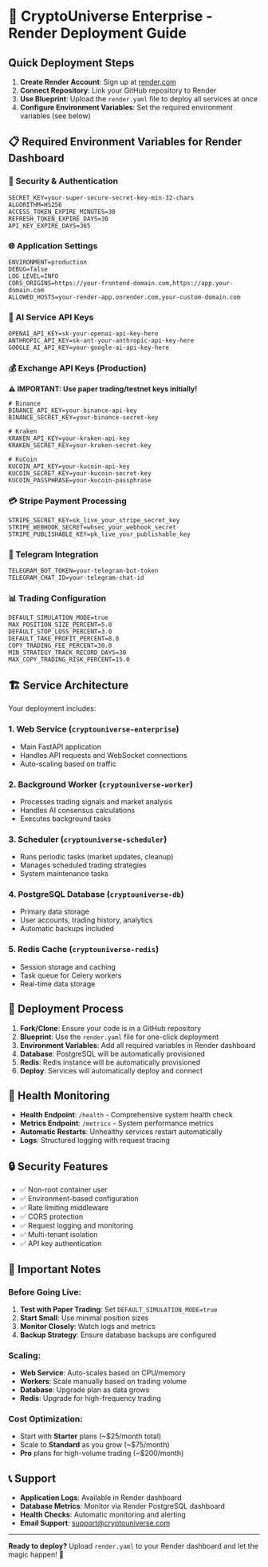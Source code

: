 # 🚀 CryptoUniverse Enterprise - Render Deployment Guide

## Quick Deployment Steps

1. **Create Render Account**: Sign up at [render.com](https://render.com)
2. **Connect Repository**: Link your GitHub repository to Render
3. **Use Blueprint**: Upload the `render.yaml` file to deploy all services at once
4. **Configure Environment Variables**: Set the required environment variables (see below)

## 📋 Required Environment Variables for Render Dashboard

### 🔐 Security & Authentication
```
SECRET_KEY=your-super-secure-secret-key-min-32-chars
ALGORITHM=HS256
ACCESS_TOKEN_EXPIRE_MINUTES=30
REFRESH_TOKEN_EXPIRE_DAYS=30
API_KEY_EXPIRE_DAYS=365
```

### 🌐 Application Settings
```
ENVIRONMENT=production
DEBUG=false
LOG_LEVEL=INFO
CORS_ORIGINS=https://your-frontend-domain.com,https://app.your-domain.com
ALLOWED_HOSTS=your-render-app.onrender.com,your-custom-domain.com
```

### 🤖 AI Service API Keys
```
OPENAI_API_KEY=sk-your-openai-api-key-here
ANTHROPIC_API_KEY=sk-ant-your-anthropic-api-key-here
GOOGLE_AI_API_KEY=your-google-ai-api-key-here
```

### 💰 Exchange API Keys (Production)
**⚠️ IMPORTANT: Use paper trading/testnet keys initially!**

```
# Binance
BINANCE_API_KEY=your-binance-api-key
BINANCE_SECRET_KEY=your-binance-secret-key

# Kraken  
KRAKEN_API_KEY=your-kraken-api-key
KRAKEN_SECRET_KEY=your-kraken-secret-key

# KuCoin
KUCOIN_API_KEY=your-kucoin-api-key
KUCOIN_SECRET_KEY=your-kucoin-secret-key
KUCOIN_PASSPHRASE=your-kucoin-passphrase
```

### 💳 Stripe Payment Processing
```
STRIPE_SECRET_KEY=sk_live_your_stripe_secret_key
STRIPE_WEBHOOK_SECRET=whsec_your_webhook_secret
STRIPE_PUBLISHABLE_KEY=pk_live_your_publishable_key
```

### 📱 Telegram Integration
```
TELEGRAM_BOT_TOKEN=your-telegram-bot-token
TELEGRAM_CHAT_ID=your-telegram-chat-id
```

### 📊 Trading Configuration
```
DEFAULT_SIMULATION_MODE=true
MAX_POSITION_SIZE_PERCENT=5.0
DEFAULT_STOP_LOSS_PERCENT=3.0
DEFAULT_TAKE_PROFIT_PERCENT=8.0
COPY_TRADING_FEE_PERCENT=30.0
MIN_STRATEGY_TRACK_RECORD_DAYS=30
MAX_COPY_TRADING_RISK_PERCENT=15.0
```

## 🏗️ Service Architecture

Your deployment includes:

### 1. **Web Service** (`cryptouniverse-enterprise`)
- Main FastAPI application
- Handles API requests and WebSocket connections
- Auto-scaling based on traffic

### 2. **Background Worker** (`cryptouniverse-worker`)  
- Processes trading signals and market analysis
- Handles AI consensus calculations
- Executes background tasks

### 3. **Scheduler** (`cryptouniverse-scheduler`)
- Runs periodic tasks (market updates, cleanup)
- Manages scheduled trading strategies
- System maintenance tasks

### 4. **PostgreSQL Database** (`cryptouniverse-db`)
- Primary data storage
- User accounts, trading history, analytics
- Automatic backups included

### 5. **Redis Cache** (`cryptouniverse-redis`)
- Session storage and caching
- Task queue for Celery workers
- Real-time data storage

## 🔧 Deployment Process

1. **Fork/Clone**: Ensure your code is in a GitHub repository
2. **Blueprint**: Use the `render.yaml` file for one-click deployment
3. **Environment Variables**: Add all required variables in Render dashboard
4. **Database**: PostgreSQL will be automatically provisioned
5. **Redis**: Redis instance will be automatically provisioned
6. **Deploy**: Services will automatically deploy and connect

## 🏥 Health Monitoring

- **Health Endpoint**: `/health` - Comprehensive system health check
- **Metrics Endpoint**: `/metrics` - System performance metrics
- **Automatic Restarts**: Unhealthy services restart automatically
- **Logs**: Structured logging with request tracing

## 🔒 Security Features

- ✅ Non-root container user
- ✅ Environment-based configuration
- ✅ Rate limiting middleware
- ✅ CORS protection
- ✅ Request logging and monitoring
- ✅ Multi-tenant isolation
- ✅ API key authentication

## 🚨 Important Notes

### Before Going Live:
1. **Test with Paper Trading**: Set `DEFAULT_SIMULATION_MODE=true`
2. **Start Small**: Use minimal position sizes
3. **Monitor Closely**: Watch logs and metrics
4. **Backup Strategy**: Ensure database backups are configured

### Scaling:
- **Web Service**: Auto-scales based on CPU/memory
- **Workers**: Scale manually based on trading volume
- **Database**: Upgrade plan as data grows
- **Redis**: Upgrade for high-frequency trading

### Cost Optimization:
- Start with **Starter** plans (~$25/month total)
- Scale to **Standard** as you grow (~$75/month)
- **Pro** plans for high-volume trading (~$200/month)

## 📞 Support

- **Application Logs**: Available in Render dashboard
- **Database Metrics**: Monitor via Render PostgreSQL dashboard  
- **Health Checks**: Automatic monitoring and alerting
- **Email Support**: support@cryptouniverse.com

---

**Ready to deploy?** Upload `render.yaml` to your Render dashboard and let the magic happen! 🎉
